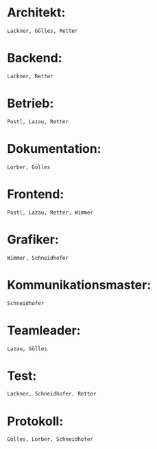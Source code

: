 # Architekt:
	Lackner, Gölles, Retter

# Backend:
	Lackner, Retter

# Betrieb:
	Postl, Lazau, Retter

# Dokumentation:
	Lorber, Gölles

# Frontend:
	Postl, Lazau, Retter, Wimmer

# Grafiker:
	Wimmer, Schneidhofer

# Kommunikationsmaster:
    Schneidhofer

# Teamleader:
	Lazau, Gölles

# Test:
	Lackner, Schneidhofer, Retter

# Protokoll:
	Gölles, Lorber, Schneidhofer
